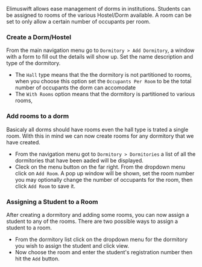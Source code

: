 Elimuswift allows ease management of dorms	in institutions. Students can be assigned to rooms of the various Hostel/Dorm available. A room can be set to only allow a certain number of occupants per room.

### Create a Dorm/Hostel
From the main navigation menu go to `Dormitory > Add Dormitory`, a window with a form to fill out the details will show up. Set the name description and type of the dormitory.

- The `Hall` type means that the the dormitory is not partitioned to rooms, when you choose this option set the `Occupants Per Room` to be the total number of occupants the dorm can accomodate
- The `With Rooms` option means that the dormitory is partitioned to various rooms,

### Add rooms to a dorm
Basicaly all dorms should have rooms even the hall type is trated a single room. With this in mind we can now create rooms for any dormitory that we have created.

- From the navigation menu got to `Dormitory > Dormitories` a list of all the dormitories that have been aaded will be displayed. 
- Cleck on the menu button on the far right. From the dropdown menu click on `Add Room`. A pop up window will be shown, set the room number you may optionally change the number of occupants for the room, then  click `Add Room` to  save it.

### Assigning a Student to a Room
After creating a dormitory and adding some rooms, you can now assign a student to any of the rooms. There are two possible ways to assign a student to a room.

- From the dormitory list click on the dropdown menu for the dormitory you wish to assign the student and click view.
- Now choose the room and enter the student's registration number then hit the `Add` button.



